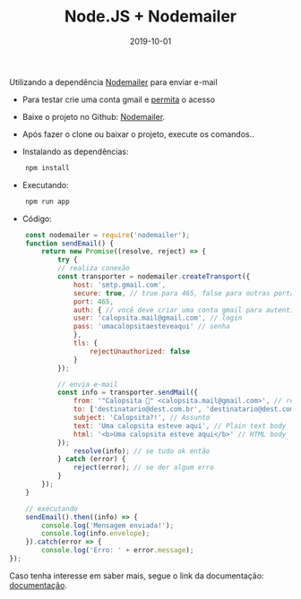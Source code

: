 ﻿---
date: 2019-10-01
title: "Node.JS + Nodemailer"
description: "Enviando e-mail SMTP com Node.JS e Nodemailer."
category: "node"
image: '/assets/img/cover.png'
---

Utilizando a dependência <a href="https://nodemailer.com/about/" target="_blank" rel="nofollow, noreferrer,noopener,external">Nodemailer</a> para enviar e-mail

- Para testar crie uma conta gmail e <a href="https://myaccount.google.com/u/5/lesssecureapps" target="_blank" rel="nofollow, noreferrer,noopener,external">permita</a> o acesso

- Baixe o projeto no Github: <a href="https://github.com/ValchanOficial/Nodemailer" target="_blank" rel="nofollow, noreferrer,noopener,external">Nodemailer</a>.

- Após fazer o clone ou baixar o projeto, execute os comandos..
- Instalando as dependências:
```bash
	npm install
```
- Executando:
```bash
	npm run app
```
- Código:

```js
	const nodemailer = require('nodemailer');
	function sendEmail() {
		return new Promise((resolve, reject) => {
			try {
			// realiza conexão
			const transporter = nodemailer.createTransport({
				host: 'smtp.gmail.com',
				secure: true, // true para 465, false para outras portas
				port: 465,
				auth: { // você deve criar uma conta gmail para autenticar
				user: 'calopsita.mail@gmail.com', // login
				pass: 'umacalopsitaesteveaqui' // senha
				},
				tls: {
					rejectUnauthorized: false
				}
			});

			// envia e-mail
			const info = transporter.sendMail({
				from: '"Calopsita 🐤" <calopsita.mail@gmail.com>', // remetente
				to: ['destinatario@dest.com.br', 'destinatario@dest.com.br'], // destinatários
				subject: 'Calopsita?!', // Assunto
				text: 'Uma calopsita esteve aqui', // Plain text body
				html: '<b>Uma calopsita esteve aqui</b>' // HTML body
			});
				resolve(info); // se tudo ok então
			} catch (error) {
				reject(error); // se der algum erro
			}
		});
	}

	// executando
	sendEmail().then((info) => {
		console.log('Mensagem enviada!');
		console.log(info.envelope);
	}).catch(error => {
		console.log('Erro: ' + error.message);
});
```

Caso tenha interesse em saber mais, segue o link da documentação: <a href="https://nodemailer.com/about/" target="_blank" rel="nofollow, noreferrer,noopener,external">documentação</a>.
